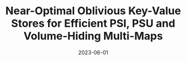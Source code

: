 ---
title: "Near-Optimal Oblivious Key-Value Stores for Efficient PSI, PSU and Volume-Hiding Multi-Maps"
authors: Alexander Bienstock, Sarvar Patel, Joon Young Seo, and Kevin Yeo
collection: publications
category: conferences
#permalink: 
excerpt: #'This paper is about the number 1. The number 2 is left for future work.'
date: 2023-06-01
venue: "USENIX Security 2023"
slidesurl: #'http://academicpages.github.io/files/slides1.pdf'
paperurl: 'https://eprint.iacr.org/2023/903.pdf'
citation: #'Your Name, You. (2009). &quot;Paper Title Number 1.&quot; <i>Journal 1</i>. 1(1).'
---